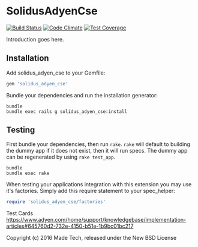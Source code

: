 SolidusAdyenCse
===============

[![Build Status](https://travis-ci.org/madetech/solidus_adyen_cse.svg?branch=adyen-1.6)](https://travis-ci.org/madetech/solidus_adyen_cse) [![Code Climate](https://codeclimate.com/github/madetech/solidus-adyen-cse/badges/gpa.svg)](https://codeclimate.com/github/madetech/solidus-adyen-cse) [![Test Coverage](https://codeclimate.com/github/madetech/solidus-adyen-cse/badges/coverage.svg)](https://codeclimate.com/github/madetech/solidus-adyen-cse/coverage)

Introduction goes here.

Installation
------------

Add solidus_adyen_cse to your Gemfile:

```ruby
gem 'solidus_adyen_cse'
```

Bundle your dependencies and run the installation generator:

```shell
bundle
bundle exec rails g solidus_adyen_cse:install
```

Testing
-------

First bundle your dependencies, then run `rake`. `rake` will default to building the dummy app if it does not exist, then it will run specs. The dummy app can be regenerated by using `rake test_app`.

```shell
bundle
bundle exec rake
```

When testing your applications integration with this extension you may use it's factories.
Simply add this require statement to your spec_helper:

```ruby
require 'solidus_adyen_cse/factories'
```

Test Cards
https://www.adyen.com/home/support/knowledgebase/implementation-articles#645760d2-732e-4150-b51e-1b9bc01bc217

Copyright (c) 2016 Made Tech, released under the New BSD License
